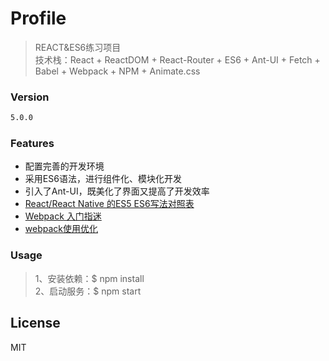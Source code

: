 # Profile
> REACT&ES6练习项目  
> 技术栈：React + ReactDOM + React-Router + ES6 + Ant-UI + Fetch + Babel + Webpack + NPM + Animate.css

### Version
```sh
5.0.0
```
### Features
* 配置完善的开发环境
* 采用ES6语法，进行组件化、模块化开发
* 引入了Ant-UI，既美化了界面又提高了开发效率
* [React/React Native 的ES5 ES6写法对照表](http://bbs.reactnative.cn/topic/15/react-react-native-%E7%9A%84es5-es6%E5%86%99%E6%B3%95%E5%AF%B9%E7%85%A7%E8%A1%A8)
* [Webpack 入门指迷](https://segmentfault.com/a/1190000002551952)
* [webpack使用优化](https://github.com/lcxfs1991/blog/issues/2)

### Usage
> 1、安装依赖：$ npm install  
> 2、启动服务：$ npm start  

License
----

MIT
